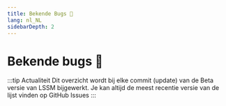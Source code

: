 ```yaml
---
title: Bekende Bugs 🐛
lang: nl_NL
sidebarDepth: 2
---
```


# Bekende bugs :bug:

:::tip Actualiteit
Dit overzicht wordt bij elke commit (update) van de Beta versie van LSSM bijgewerkt. Je kan altijd de meest recentie versie van de lijst vinden op <a :href="$theme.variables.github + '/issues?q=is%3Aissue+is%3Aopen+label%3Abug'" target="_blank">GitHub Issues</a>
:::

<bugs no-bugs="Er zijn momenteel geen bekende bugs!"></bugs>
